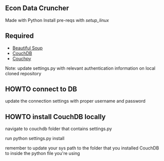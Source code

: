 
## Econ Data Cruncher ##

Made with Python
Install pre-reqs with *setup_linux*

## Required ##
- [Beautiful Soup](http://www.crummy.com/software/BeautifulSoup/#Download)
- [CouchDB](https://couchdb.apache.org/)
- [Couchpy](https://pypi.python.org/pypi/couchpy/0.2dev)

Note: update settings.py with relevant authentication information on local cloned repository


## HOWTO connect to DB ##
update the connection settings with proper username and password


## HOWTO install CouchDB locally ##
navigate to couchdb folder that contains settings.py

run python settings.py install

remember to update your sys path to the folder that you installed CouchDB to inside the python file you're using
